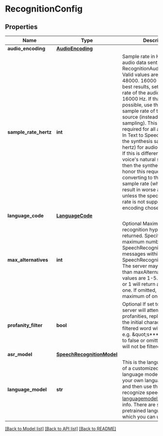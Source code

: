 # RecognitionConfig

## Properties
Name | Type | Description | Notes
------------ | ------------- | ------------- | -------------
**audio_encoding** | [**AudioEncoding**](AudioEncoding.md) |  | 
**sample_rate_hertz** | **int** | Sample rate in Hertz of the audio data sent in all RecognitionAudio messages. Valid values are 8000-48000. 16000 is optimal. For best results, set the sampling rate of the audio source to 16000 Hz. If that is not possible, use the native sample rate of the audio source (instead of re-sampling). This field is required for all audio formats. In Text to Speech endpoint is the synthesis sample rate (in hertz) for audio and Optional. If this is different from the voice&#39;s natural sample rate, then the synthesizer will honor this request by converting to the desired sample rate (which might result in worse audio quality), unless the specified sample rate is not supported for the encoding chosen.  | [default to 16000]
**language_code** | [**LanguageCode**](LanguageCode.md) |  | 
**max_alternatives** | **int** | Optional Maximum number of recognition hypotheses to be returned. Specifically, the maximum number of SpeechRecognitionAlternative messages within each SpeechRecognitionResult. The server may return fewer than maxAlternatives. Valid values are 1-5. A value of 0 or 1 will return a maximum of one. If omitted, will return a maximum of one. | [optional] [default to 1]
**profanity_filter** | **bool** | Optional If set to true, the server will attempt to filter out profanities, replacing all but the initial character in each filtered word with asterisks, e.g. \&quot;s***\&quot;. If set to false or omitted, profanities will not be filtered out. | [optional] [default to True]
**asr_model** | [**SpeechRecognitionModel**](SpeechRecognitionModel.md) |  | [optional] 
**language_model** | **str** | This is the language model id of a customized trained language model. You can train your own language models and then use them to recognize speech. Refer to [languagemodel/train](#languagemodel/train) for more info.    There are some pretrained language models which you can use.    Model | Description   ------------ | -------------   general | Best for audio content that is not one of the specific language models. This is the default language model and if you are not sure which one to use, simply use &#39;general&#39;.   numbers | Best for audio content that contains only spoken numbers. For examble this language model can be used for speech enabled number input fileds.   yesno | Best for audio content that contains yes or no. For examble this language model can be used to receive confirmation from user.   country | Best for audio content that contains only spoken country. For examble this language model can be used for speech enabled input fileds.   city | Best for audio content that contains only spoken city. For examble this language model      can be used for speech enabled input fileds.   career | Best for audio content that contains only spoken career names. For examble this language model can be used for speech enabled input fileds.  | [optional] 

[[Back to Model list]](../README.md#documentation-for-models) [[Back to API list]](../README.md#documentation-for-api-endpoints) [[Back to README]](../README.md)


